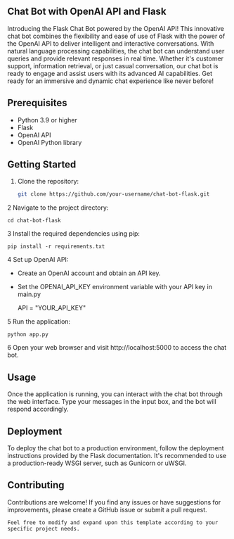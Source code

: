 ## Chat Bot with OpenAI API and Flask

Introducing the Flask Chat Bot powered by the OpenAI API! This innovative chat bot combines the flexibility and ease of use of Flask with the power of the OpenAI API to deliver intelligent and interactive conversations. With natural language processing capabilities, the chat bot can understand user queries and provide relevant responses in real time. Whether it's customer support, information retrieval, or just casual conversation, our chat bot is ready to engage and assist users with its advanced AI capabilities. Get ready for an immersive and dynamic chat experience like never before!

## Prerequisites

- Python 3.9 or higher
- Flask
- OpenAI API
- OpenAI Python library

## Getting Started

1. Clone the repository:

   ```bash
   git clone https://github.com/your-username/chat-bot-flask.git

2  Navigate to the project directory:
    
    cd chat-bot-flask

3 Install the required dependencies using pip:
    
    pip install -r requirements.txt

4 Set up OpenAI API:

- Create an OpenAI account and obtain an API key.
- Set the OPENAI_API_KEY environment variable with your API key in main.py 

    API = "YOUR_API_KEY"

5 Run the application:

    python app.py

6 Open your web browser and visit http://localhost:5000 to access the chat bot.



## Usage
Once the application is running, you can interact with the chat bot through the web interface. Type your messages in the input box, and the bot will respond accordingly.

## Deployment
To deploy the chat bot to a production environment, follow the deployment instructions provided by the Flask documentation. It's recommended to use a production-ready WSGI server, such as Gunicorn or uWSGI.


## Contributing
Contributions are welcome! If you find any issues or have suggestions for improvements, please create a GitHub issue or submit a pull request.

    Feel free to modify and expand upon this template according to your specific project needs.


